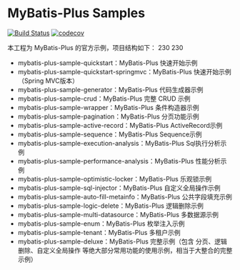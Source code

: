 # MyBatis-Plus Samples

[![Build Status](https://travis-ci.org/baomidou/mybatis-plus-samples.svg?branch=master)](https://travis-ci.org/baomidou/mybatis-plus-samples)
[![codecov](https://codecov.io/gh/baomidou/mybatis-plus-samples/branch/master/graph/badge.svg)](https://codecov.io/gh/baomidou/mybatis-plus-samples)

本工程为 MyBatis-Plus 的官方示例，项目结构如下：
230
230

- mybatis-plus-sample-quickstart：MyBatis-Plus 快速开始示例
- mybatis-plus-sample-quickstart-springmvc：MyBatis-Plus 快速开始示例（Spring MVC版本）
- mybatis-plus-sample-generator：MyBatis-Plus 代码生成器示例
- mybatis-plus-sample-crud：MyBatis-Plus 完整 CRUD 示例
- mybatis-plus-sample-wrapper：MyBatis-Plus 条件构造器示例
- mybatis-plus-sample-pagination：MyBatis-Plus 分页功能示例
- mybatis-plus-sample-active-record：MyBatis-Plus ActiveRecord示例
- mybatis-plus-sample-sequence：MyBatis-Plus Sequence示例
- mybatis-plus-sample-execution-analysis：MyBatis-Plus Sql执行分析示例
- mybatis-plus-sample-performance-analysis：MyBatis-Plus 性能分析示例
- mybatis-plus-sample-optimistic-locker：MyBatis-Plus 乐观锁示例
- mybatis-plus-sample-sql-injector：MyBatis-Plus 自定义全局操作示例
- mybatis-plus-sample-auto-fill-metainfo：MyBatis-Plus 公共字段填充示例
- mybatis-plus-sample-logic-delete：MyBatis-Plus 逻辑删除示例
- mybatis-plus-sample-multi-datasource：MyBatis-Plus 多数据源示例
- mybatis-plus-sample-enum：MyBatis-Plus 枚举注入示例
- mybatis-plus-sample-tenant：MyBatis-Plus 多租户示例
- mybatis-plus-sample-deluxe：MyBatis-Plus 完整示例（包含 分页、逻辑删除、自定义全局操作 等绝大部分常用功能的使用示例，相当于大整合的完整示例）